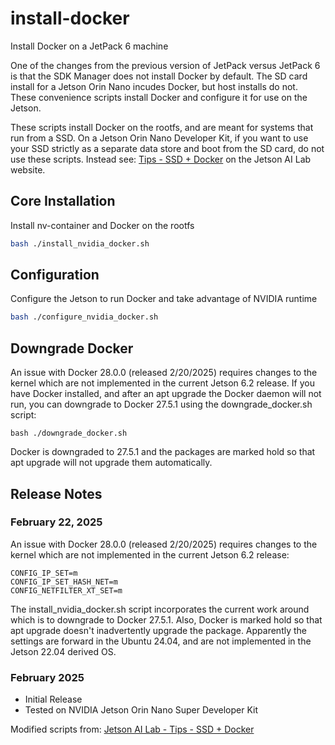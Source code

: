 # install-docker
Install Docker on a JetPack 6 machine

One of the changes from the previous version of JetPack versus JetPack 6 is that the SDK Manager does not install Docker by default. The SD card install for a Jetson Orin Nano incudes Docker, but host installs do not. These convenience scripts install Docker and configure it for use on the Jetson.

These scripts install Docker on the rootfs, and are meant for systems that run from a SSD. On a Jetson Orin Nano Developer Kit, if you want to use your SSD strictly as a separate data store and boot from the SD card, do not use these scripts. Instead see: [Tips - SSD + Docker](https://www.jetson-ai-lab.com/tips_ssd-docker.html) on the Jetson AI Lab website.


## Core Installation
Install nv-container and Docker on the rootfs
```bash
bash ./install_nvidia_docker.sh
```

## Configuration
Configure the Jetson to run Docker and take advantage of NVIDIA runtime
```bash
bash ./configure_nvidia_docker.sh
```
## Downgrade Docker
An issue with Docker 28.0.0 (released 2/20/2025) requires changes to the kernel which are not implemented in the current Jetson 6.2 release. If you have Docker installed, and after an apt upgrade the Docker daemon will not run, you can downgrade to Docker 27.5.1 using the downgrade_docker.sh script:
```
bash ./downgrade_docker.sh
```
Docker is downgraded to 27.5.1 and the packages are marked hold so that apt upgrade will not upgrade them automatically.


## Release Notes
### February 22, 2025
An issue with Docker 28.0.0 (released 2/20/2025) requires changes to the kernel which are not implemented in the current Jetson 6.2 release:
```
CONFIG_IP_SET=m
CONFIG_IP_SET_HASH_NET=m
CONFIG_NETFILTER_XT_SET=m
```
The install_nvidia_docker.sh script incorporates the current work around which is to downgrade to Docker 27.5.1. Also, Docker is marked hold so that apt upgrade doesn't inadvertently upgrade the package.
Apparently the settings are forward in the Ubuntu 24.04, and are not implemented in the Jetson 22.04 derived OS.
  
### February 2025
* Initial Release
* Tested on NVIDIA Jetson Orin Nano Super Developer Kit

Modified scripts from: [Jetson AI Lab - Tips - SSD + Docker](https://www.jetson-ai-lab.com/tips_ssd-docker.html)
